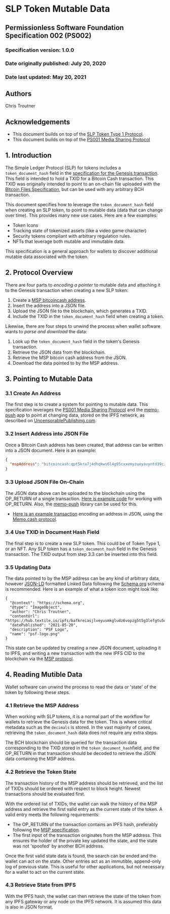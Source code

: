 # SLP Token Mutable Data

## Permissionless Software Foundation Specification 002 (PS002)

### Specification version: 1.0.0

### Date originally published: July 20, 2020

### Date last updated: May 20, 2021

## Authors

Chris Troutner

## Acknowledgements

- This document builds on top of the [SLP Token Type 1 Protocol](https://github.com/simpleledger/slp-specifications/blob/master/slp-token-type-1.md).
- This document builds on top of the [PS001 Media Sharing Protocol](./ps001-media-sharing.md)

## 1. Introduction

The Simple Ledger Protocol (SLP) for tokens includes a `token_document_hash` field in the [specification for the Genesis transaction](https://github.com/simpleledger/slp-specifications/blob/master/slp-token-type-1.md#genesis---token-genesis-transaction). This field is intended to hold a TXID for a Bitcoin Cash transaction. This TXID was originally intended to point to an on-chain file uploaded with the [Bitcoin Files Specification](https://github.com/simpleledger/slp-specifications/blob/master/bitcoinfiles.md), but can be used with any arbitrary BCH transaction.

This document specifies how to leverage the `token_document_hash` field when creating an SLP token, to point to mutable data (data that can change over time). This provides many new use cases. Here are a few examples:

- Token Icons
- Tracking state of tokenized assets (like a video game character)
- Security tokens compliant with arbitrary regulation rules.
- NFTs that leverage both mutable and immutable data.

This specification is a general approach for wallets to discover additional mutable data associated with the token.

## 2. Protocol Overview

There are four parts to _encoding a pointer_ to mutable data and attaching it to the Genesis transaction when creating a new SLP token:

1. Create a [MSP bitcoincash address](./ps001-media-sharing.md).
2. Insert the address into a JSON file.
3. Upload the JSON file to the blockchain, which generates a TXID.
4. Include the TXID in the `token_document_hash` field when creating a token.

Likewise, there are four steps to unwind the process when wallet software wants to _parse and download_ the data:

1. Look up the `token_document_hash` field in the token's Genesis transaction.
2. Retrieve the JSON data from the blockchain.
3. Retrieve the MSP bitcoin cash address from the JSON.
4. Download the data pointed to by the MSP address.

## 3. Pointing to Mutable Data

### 3.1 Create An Address

The first step is to create a system for pointing to mutable data. This specification leverages the [PS001 Media Sharing Protocol](./ps001-media-sharing.md) and the [memo-push](https://github.com/christroutner/memo-push) app to point at changing data, stored on the IPFS network, as described on [UncensorablePublishing.com](https://uncensorablepublishing.com/).

### 3.2 Insert Address into JSON File

Once a Bitcoin Cash address has been created, that address can be written into a JSON document. Here is an example:

```json
{
  "mspAddress": "bitcoincash:qpt5kra7j4dhqkws6l4g95cxxemyzueyavyntd39cz"
}
```

### 3.3 Upload JSON File On-Chain

The JSON data above can be uploaded to the blockchain using the OP_RETURN of a single transaction. [Here is example code](https://github.com/Permissionless-Software-Foundation/bch-js-examples/tree/master/low-level/op-return) for working with OP_RETURN. Also, the [memo-push](https://github.com/christroutner/memo-push) library can be used for this.

- [Here is an example transaction](https://explorer.bitcoin.com/bch/tx/4b7d5eb0d27157c2862e0d507f6ea9438fa94230999690233610cc20d9b584f7) encoding an address in JSON, using the [Memo.cash protocol](https://memo.cash/protocol).

### 3.4 Use TXID in Document Hash Field

The final step is to create a new SLP token. This could be of Token Type 1, or an NFT. Any SLP token has a `token_document_hash` field in the Genesis transaction. The TXID output from step 3.3 can be inserted into this field.

### 3.5 Updating Data

The data pointed to by the MSP address can be any kind of arbitrary data, however [JSON-LD](https://json-ld.org/) formatted Linked Data following the [Schema.org](https://schema.org/) schema is recommended. Here is an example of what a token icon might look like:

```
{
  "@context": "https://schema.org",
  "@type": "ImageObject",
  "author": "Chris Troutner",
  "contentUrl": "https://hub.textile.io/ipfs/bafkreiasjlveyusmkgludz6vopzg5t5g3lefgtu5oudoawjrcttmgwjea4",
  "datePublished": "2021-05-20",
  "description": "PSF Logo",
  "name": "psf-logo.png"
}
```

This state can be updated by creating a new JSON document, uploading it to IPFS, and writing a new transaction with the new IPFS CID to the blockchain via the [MSP protocol](./ps001-media-sharing.md).

## 4. Reading Mutible Data

Wallet software can unwind the process to read the data or 'state' of the token by following these steps.

### 4.1 Retrieve the MSP Address

When working with SLP tokens, it is a normal part of the workflow for wallets to retrieve the Genesis data for the token. This is where critical metadata such as the `decimals` is stored. In the vast majority of cases, retrieving the `token_document_hash` data does not require any extra steps.

The BCH blockchain should be queried for the transaction data corresponding to the TXID stored in the `token_document_hash`field, and the OP_RETURN in that transaction should be decoded to retrieve the JSON data containing the MSP address.

### 4.2 Retrieve the Token State

The transaction history of the MSP address should be retrieved, and the list of TXIDs should be ordered with respect to block height. Newest transactions should be evaluated first.

With the ordered list of TXIDs, the wallet can walk the history of the MSP address and retrieve the first valid entry as the current state of the token. A valid entry meets the following requirements:

- The OP_RETURN of the transaction contains an IPFS hash, preferably following the [MSP specification](./ps001-media-sharing.md).
- The first input of the transaction originates from the MSP address. This ensures the holder of the private key updated the state, and the state was not 'spoofed' by another BCH address.

Once the first valid state data is found, the search can be ended and the wallet can act on the state. Other entries act as an immutible, append-only log of previous state. This is useful for other applications, but not necessary for a wallet to act on the current state.

### 4.3 Retrieve State from IPFS

With the IPFS hash, the wallet can then retrieve the state of the token from any IPFS gateway or any node on the IPFS network. It is assumed this data is also in JSON format.
